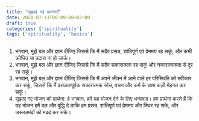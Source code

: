 ```yaml
---
title: "सुझाई गई प्रार्थनाएँ"
date: 2020-07-11T08:09:08+02:00
draft: true
categories: ['spirituality']
tags: ['spirituality', 'basics']
---
```


1. भगवान, मुझे बल और ज्ञान दीजिए जिससे कि मैं सदैव प्रसन्न, शांतिपूर्ण एवं प्रेममय रह सकूं; और कभी क्रोधित या उदास ना हो जाऊं। 
 
2. भगवान, मुझे बल और ज्ञान दीजिए जिससे कि मैं सदैव सकारात्मक रह सकूं और नकारात्मकता से दूर रह सकूं। 
 
3. भगवान, मुझे बल और ज्ञान दीजिए जिससे कि मैं अपने जीवन में आने वाले हर परिस्थिति को स्वीकार कर सकूं, जिससे कि मैं प्रसन्नतापूर्वक सकारात्मक सोच, वचन और कर्म के साथ कड़ी मेहनत कर सकूं।
 
4. सुझाए गए भोजन की प्रार्थना: हे भगवान, हमें यह भोजन देने के लिए धन्यवाद। हम प्रार्थना करते हैं कि यह भोजन हमें बल और बुद्धि दे ताकि हम प्रसन्न, शांतिपूर्ण एवं प्रेममय और स्थिर रह सके; और जरूरतमंदों को मदद कर सके। 

